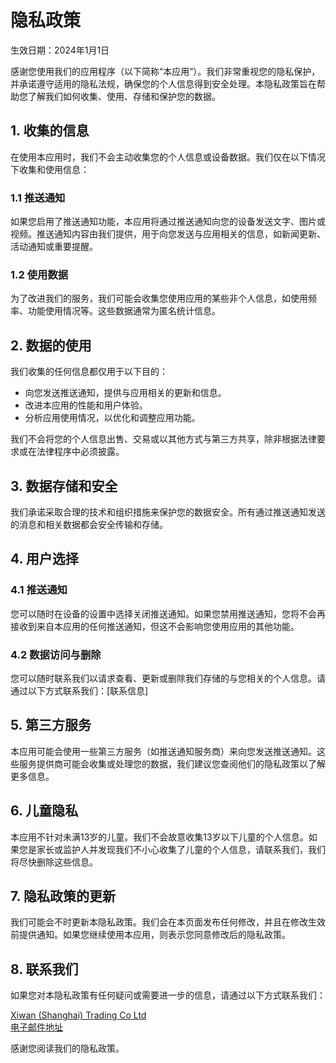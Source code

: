 # 隐私政策

生效日期：2024年1月1日

感谢您使用我们的应用程序（以下简称“本应用”）。我们非常重视您的隐私保护，并承诺遵守适用的隐私法规，确保您的个人信息得到安全处理。本隐私政策旨在帮助您了解我们如何收集、使用、存储和保护您的数据。

## 1. 收集的信息

在使用本应用时，我们不会主动收集您的个人信息或设备数据。我们仅在以下情况下收集和使用信息：

### 1.1 推送通知
如果您启用了推送通知功能，本应用将通过推送通知向您的设备发送文字、图片或视频。推送通知内容由我们提供，用于向您发送与应用相关的信息，如新闻更新、活动通知或重要提醒。

### 1.2 使用数据
为了改进我们的服务，我们可能会收集您使用应用的某些非个人信息，如使用频率、功能使用情况等。这些数据通常为匿名统计信息。

## 2. 数据的使用

我们收集的任何信息都仅用于以下目的：

- 向您发送推送通知，提供与应用相关的更新和信息。
- 改进本应用的性能和用户体验。
- 分析应用使用情况，以优化和调整应用功能。

我们不会将您的个人信息出售、交易或以其他方式与第三方共享，除非根据法律要求或在法律程序中必须披露。

## 3. 数据存储和安全

我们承诺采取合理的技术和组织措施来保护您的数据安全。所有通过推送通知发送的消息和相关数据都会安全传输和存储。

## 4. 用户选择

### 4.1 推送通知
您可以随时在设备的设置中选择关闭推送通知。如果您禁用推送通知，您将不会再接收到来自本应用的任何推送通知，但这不会影响您使用应用的其他功能。

### 4.2 数据访问与删除
您可以随时联系我们以请求查看、更新或删除我们存储的与您相关的个人信息。请通过以下方式联系我们：[联系信息]

## 5. 第三方服务

本应用可能会使用一些第三方服务（如推送通知服务商）来向您发送推送通知。这些服务提供商可能会收集或处理您的数据，我们建议您查阅他们的隐私政策以了解更多信息。

## 6. 儿童隐私

本应用不针对未满13岁的儿童。我们不会故意收集13岁以下儿童的个人信息。如果您是家长或监护人并发现我们不小心收集了儿童的个人信息，请联系我们，我们将尽快删除这些信息。

## 7. 隐私政策的更新

我们可能会不时更新本隐私政策。我们会在本页面发布任何修改，并且在修改生效前提供通知。如果您继续使用本应用，则表示您同意修改后的隐私政策。

## 8. 联系我们

如果您对本隐私政策有任何疑问或需要进一步的信息，请通过以下方式联系我们：

[Xiwan (Shanghai) Trading Co Ltd]()<br/>
[电子邮件地址](mailto:to@uuneo.com) <br/>

感谢您阅读我们的隐私政策。

